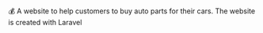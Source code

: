 💰 A website to help customers to buy auto parts for their cars.
The website is created with Laravel

